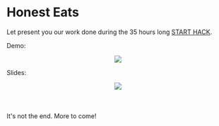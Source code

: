 # Honest Eats

Let present you our work done during the 35 hours long [START HACK](http://www.starthack.ch).

Demo:
<div style="text-align:center">
  <img src="https://media.giphy.com/media/ksEIgXOF7X6ceQESXY/source.gif" />
</div>


Slides:
<div style="text-align:center">
  <img src="https://media.giphy.com/media/1woWwJiCNvBADQOPOd/source.gif" />
</div>


<br/>
<br/>
<br/>
It's not the end. More to come!
